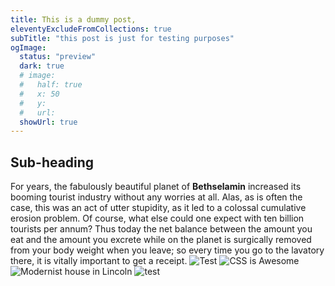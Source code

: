 ```yaml
---
title: This is a dummy post,
eleventyExcludeFromCollections: true
subTitle: "this post is just for testing purposes"
ogImage:
  status: "preview"
  dark: true
  # image:
  #   half: true
  #   x: 50
  #   y: 
  #   url: 
  showUrl: true
---
```

## Sub-heading

For years, the fabulously beautiful planet of **Bethselamin** increased its booming tourist industry without any worries at all. Alas, as is often the case, this was an act of utter stupidity, as it led to a colossal cumulative erosion problem. Of course, what else could one expect with ten billion tourists per annum? Thus today the net balance between the amount you eat and the amount you excrete while on the planet is surgically removed from your body weight when you leave; so every time you go to the lavatory there, it is vitally important to get a receipt.
![Test](/img/dletorey-avatar.jpg)
![CSS is Awesome](/img/css-is-awesome-nowrap.png)
![Modernist house in Lincoln](/img/og-images/lincoln-modern-building.png)
<img src="/img/dletorey-avatar.jpg" alt="test" />
